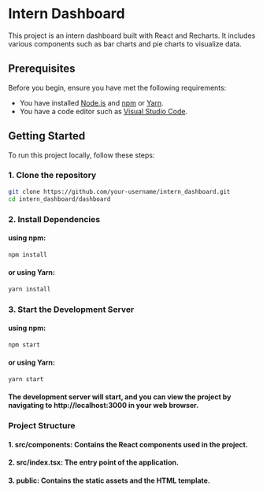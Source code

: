 # Intern Dashboard

This project is an intern dashboard built with React and Recharts. It includes various components such as bar charts and pie charts to visualize data.

## Prerequisites

Before you begin, ensure you have met the following requirements:
- You have installed [Node.js](https://nodejs.org/) and [npm](https://www.npmjs.com/) or [Yarn](https://yarnpkg.com/).
- You have a code editor such as [Visual Studio Code](https://code.visualstudio.com/).

## Getting Started

To run this project locally, follow these steps:

### 1. Clone the repository

```sh
git clone https://github.com/your-username/intern_dashboard.git
cd intern_dashboard/dashboard
```

### 2. Install Dependencies
#### using npm:

```sh
npm install
```
#### or using Yarn:

```sh
yarn install
```
### 3. Start the Development Server
#### using npm:

```sh
npm start
```
#### or using Yarn:

```sh 
yarn start
```

#### The development server will start, and you can view the project by navigating to http://localhost:3000 in your web browser.

### Project Structure

#### 1. src/components: Contains the React components used in the project.
#### 2. src/index.tsx: The entry point of the application.
#### 3. public: Contains the static assets and the HTML template.
